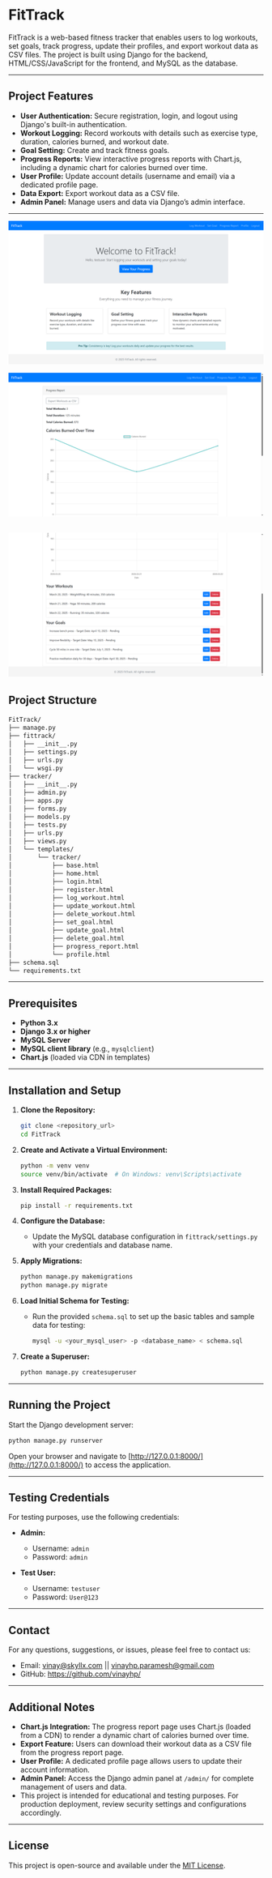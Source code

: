 # FitTrack

FitTrack is a web-based fitness tracker that enables users to log workouts, set goals, track progress, update their profiles, and export workout data as CSV files. The project is built using Django for the backend, HTML/CSS/JavaScript for the frontend, and MySQL as the database.

---

## Project Features

- **User Authentication:** Secure registration, login, and logout using Django's built-in authentication.
- **Workout Logging:** Record workouts with details such as exercise type, duration, calories burned, and workout date.
- **Goal Setting:** Create and track fitness goals.
- **Progress Reports:** View interactive progress reports with Chart.js, including a dynamic chart for calories burned over time.
- **User Profile:** Update account details (username and email) via a dedicated profile page.
- **Data Export:** Export workout data as a CSV file.
- **Admin Panel:** Manage users and data via Django’s admin interface.

---
![img.png](img.png)

![img_1.png](img_1.png)

![img_2.png](img_2.png)
---

## Project Structure

```plaintext
FitTrack/
├── manage.py
├── fittrack/
│   ├── __init__.py
│   ├── settings.py
│   ├── urls.py
│   └── wsgi.py
├── tracker/
│   ├── __init__.py
│   ├── admin.py
│   ├── apps.py
│   ├── forms.py
│   ├── models.py
│   ├── tests.py
│   ├── urls.py
│   ├── views.py
│   └── templates/
│       └── tracker/
│           ├── base.html
│           ├── home.html
│           ├── login.html
│           ├── register.html
│           ├── log_workout.html
│           ├── update_workout.html
│           ├── delete_workout.html
│           ├── set_goal.html
│           ├── update_goal.html
│           ├── delete_goal.html
│           ├── progress_report.html
│           └── profile.html
├── schema.sql
└── requirements.txt
```
---

## Prerequisites

- **Python 3.x**
- **Django 3.x or higher**
- **MySQL Server**
- **MySQL client library** (e.g., `mysqlclient`)
- **Chart.js** (loaded via CDN in templates)
---

## Installation and Setup

1. **Clone the Repository:**
   ```bash
   git clone <repository_url>
   cd FitTrack
   ```

2. **Create and Activate a Virtual Environment:**
   ```bash
   python -m venv venv
   source venv/bin/activate  # On Windows: venv\Scripts\activate
   ```

3. **Install Required Packages:**
   ```bash
   pip install -r requirements.txt
   ```

4. **Configure the Database:**
   - Update the MySQL database configuration in `fittrack/settings.py` with your credentials and database name.

5. **Apply Migrations:**
   ```bash
   python manage.py makemigrations
   python manage.py migrate
   ```

6. **Load Initial Schema for Testing:**
   - Run the provided `schema.sql` to set up the basic tables and sample data for testing:
     ```bash
     mysql -u <your_mysql_user> -p <database_name> < schema.sql
     ```

7. **Create a Superuser:**
   ```bash
   python manage.py createsuperuser
   ```
---
## Running the Project

Start the Django development server:
```bash
python manage.py runserver
```
Open your browser and navigate to [http://127.0.0.1:8000/](http://127.0.0.1:8000/) to access the application.

---

## Testing Credentials

For testing purposes, use the following credentials:

- **Admin:**
  - Username: `admin`
  - Password: `admin`

- **Test User:**
  - Username: `testuser`
  - Password: `User@123`

---

## Contact
For any questions, suggestions, or issues, please feel free to contact us:

- Email: [vinay@skyllx.com](mailto:vinay@skyllx.com) || [vinayhp.paramesh@gmail.com](mailto:vinayhp.paramesh@gmail.com)
- GitHub: https://github.com/vinayhp/
---
## Additional Notes

- **Chart.js Integration:** The progress report page uses Chart.js (loaded from a CDN) to render a dynamic chart of calories burned over time.
- **Export Feature:** Users can download their workout data as a CSV file from the progress report page.
- **User Profile:** A dedicated profile page allows users to update their account information.
- **Admin Panel:** Access the Django admin panel at `/admin/` for complete management of users and data.
- This project is intended for educational and testing purposes. For production deployment, review security settings and configurations accordingly.

---

## License

This project is open-source and available under the [MIT License](LICENSE).
